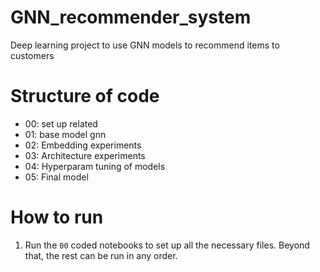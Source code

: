 # GNN_recommender_system
Deep learning project to use GNN models to recommend items to customers 

# Structure of code 

- 00: set up related
- 01: base model gnn   
- 02: Embedding experiments
- 03: Architecture experiments
- 04: Hyperparam tuning of models 
- 05: Final model

# How to run 
1. Run the `00` coded notebooks to set up all the necessary files. Beyond that, the rest can be run in any order. 